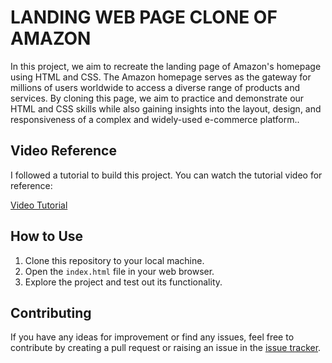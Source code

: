 # LANDING WEB PAGE CLONE OF AMAZON

In this project, we aim to recreate the landing page of Amazon's homepage using HTML and CSS. The Amazon homepage serves as the gateway for millions of users worldwide to access a diverse range of products and services. By cloning this page, we aim to practice and demonstrate our HTML and CSS skills while also gaining insights into the layout, design, and responsiveness of a complex and widely-used e-commerce platform..

## Video Reference

I followed a tutorial to build this project. You can watch the tutorial video for reference:

[Video Tutorial](https://youtu.be/nGhKIC_7Mkk)

## How to Use

1. Clone this repository to your local machine.
2. Open the `index.html` file in your web browser.
3. Explore the project and test out its functionality.

## Contributing

If you have any ideas for improvement or find any issues, feel free to contribute by creating a pull request or raising an issue in the [issue tracker](https://github.com/yourusername/yourprojectname/issues).




